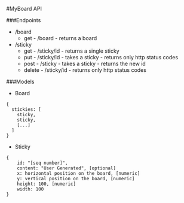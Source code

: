 #MyBoard API

###Endpoints
* /board
    * get - /board - returns a board
* /sticky
    * get - /sticky/id - returns a single sticky
    * put - /sticky/id - takes a sticky - returns only http status codes
    * post - /sticky - takes a sticky - returns the new id
    * delete - /sticky/id - returns only http status codes

###Models
* Board

```
{ 
  stickies: [
	sticky,
	sticky,
	[...]
  ]
}
```

* Sticky

``` 
{
	id: "[seq number]",
	content: "User Generated", [optional]
	x: horizontal position on the board, [numeric]
	y: vertical position on the board, [numeric]
	height: 100, [numeric]
	width: 100
}
```
